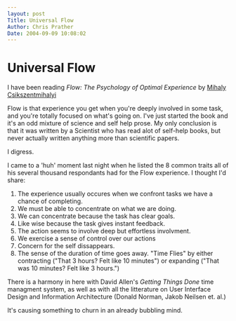 ```yaml
---
layout: post
Title: Universal Flow  
Author: Chris Prather
Date: 2004-09-09 10:08:02
---
```


# Universal Flow
I have been reading <i>Flow: The Psychology of Optimal Experience</i> by <a title="Mihaly Csikszentmihalyi - Brain Channels Thinker of the Year - 2000" href="http://www.brainchannels.com/thinker/mihaly.html">Mihaly Csikszentmihalyi</a>

Flow is that experience you get when you're deeply involved in some task, and you're totally focused on what's going on.  I've just started the book and it's an odd mixture of science and self help prose. My only conclusion is that it was written by a Scientist who has read alot of self-help books, but never actually written anything more than scientific papers.

I digress.

I came to a 'huh' moment last night when he listed the 8 common traits all of his several thousand respondants had for the Flow experience. I thought I'd share:

<ol>

<li> The experience usually occures when we confront tasks we have a chance of completing. 

<li> We must be able to concentrate on what we are doing.

<li> We can concentrate because the task has clear goals.

<li> Like wise because the task gives instant feedback.

<li>The action seems to involve deep but effortless involvment.

<li> We exercise a sense of control over our actions

<li> Concern for the self dissappears.

<li> The sense of the duration of time goes away.  "Time Flies" by either contracting ("That 3 hours? Felt like 10 minutes") or expanding ("That was 10 minutes? Felt like 3 hours.") 

</ol>

There is a harmony in here with David Allen's <i>Getting Things Done</i> time managment system, as well as with all the litterature on User Interface Design and Information Architecture (Donald Norman, Jakob Neilsen et. al.)

It's causing something to churn in an already bubbling mind.
